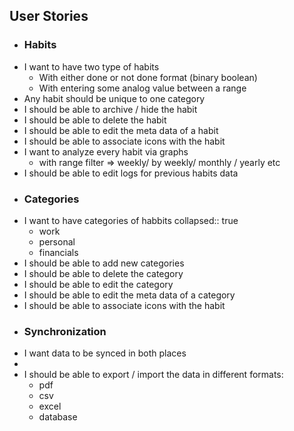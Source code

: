 ## User Stories
- ### Habits
- I want to have two type of habits
	- With either done or not done format (binary boolean)
	- With entering some analog value between a range
- Any habit should be unique to one category
- I should be able to archive / hide the habit
- I should be able to delete the habit
- I should be able to edit the meta data of a habit
- I should be able to associate icons with the habit
- I want to analyze every habit via graphs
	- with range filter => weekly/ by weekly/ monthly / yearly etc
- I should be able to edit logs for previous habits data
- ### Categories
- I want to have categories of habbits
  collapsed:: true
	- work
	- personal
	- financials
- I should be able to add new categories
- I should be able to delete the category
- I should be able to edit the category
- I should be able to edit the meta data of a category
- I should be able to associate icons with the habit
- ### Synchronization
- I want data to be synced in both places
-
- I should be able to export / import the data in different formats:
	- pdf
	- csv
	- excel
	- database